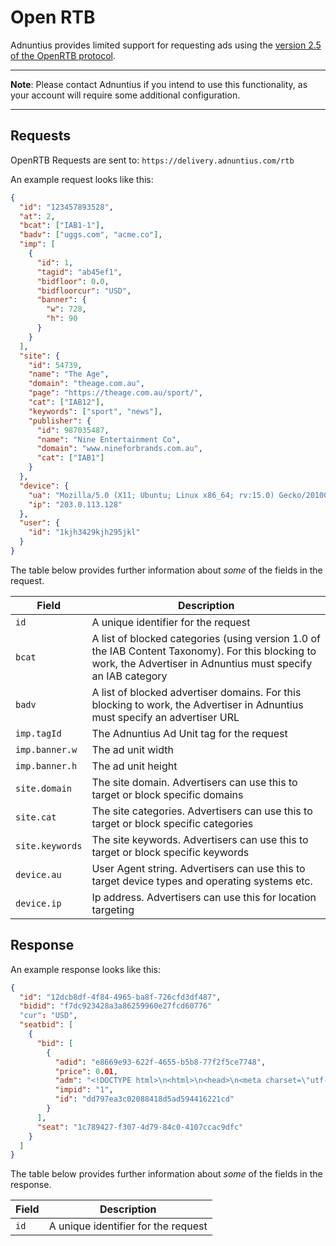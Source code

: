 # Open RTB

Adnuntius provides limited support for requesting ads using the [version 2.5 of the OpenRTB protocol](https://www.iab.com/wp-content/uploads/2016/03/OpenRTB-API-Specification-Version-2-5-FINAL.pdf).

---

**Note**: Please contact Adnuntius if you intend to use this functionality, as your account will require some additional configuration.

---

## Requests

OpenRTB Requests are sent to: `https://delivery.adnuntius.com/rtb`

An example request looks like this:

```json
{
  "id": "123457893528",
  "at": 2,
  "bcat": ["IAB1-1"],
  "badv": ["uggs.com", "acme.co"],
  "imp": [
    {
      "id": 1,
      "tagid": "ab45ef1",
      "bidfloor": 0.0,
      "bidfloorcur": "USD",
      "banner": {
        "w": 728,
        "h": 90
      }
    }
  ],
  "site": {
    "id": 54739,
    "name": "The Age",
    "domain": "theage.com.au",
    "page": "https://theage.com.au/sport/",
    "cat": ["IAB12"],
    "keywords": ["sport", "news"],
    "publisher": {
      "id": 987035487,
      "name": "Nine Entertainment Co",
      "domain": "www.nineforbrands.com.au",
      "cat": ["IAB1"]
    }
  },
  "device": {
    "ua": "Mozilla/5.0 (X11; Ubuntu; Linux x86_64; rv:15.0) Gecko/20100101 Firefox/15.0.1",
    "ip": "203.0.113.128"
  },
  "user": {
    "id": "1kjh3429kjh295jkl"
  }
}
```

The table below provides further information about *some* of the fields in the request.

| Field | Description |
| ----- | ----------- |
| `id`  | A unique identifier for the request |
| `bcat` | A list of blocked categories (using version 1.0 of the IAB Content Taxonomy). For this blocking to work, the Advertiser in Adnuntius must specify an IAB category |
| `badv` | A list of blocked advertiser domains. For this blocking to work, the Advertiser in Adnuntius must specify an advertiser URL |
| `imp.tagId` | The Adnuntius Ad Unit tag for the request |
| `imp.banner.w` | The ad unit width |
| `imp.banner.h` | The ad unit height |
| `site.domain` | The site domain. Advertisers can use this to target or block specific domains |
| `site.cat` | The site categories. Advertisers can use this to target or block specific categories |
| `site.keywords` | The site keywords. Advertisers can use this to target or block specific keywords |
| `device.au` | User Agent string. Advertisers can use this to target device types and operating systems etc. |
| `device.ip` | Ip address. Advertisers can use this for location targeting |

## Response

An example response looks like this:

```json
{
  "id": "12dcb8df-4f84-4965-ba8f-726cfd3df487",
  "bidid": "f7dc923428a3a86259960e27fcd60776"
  "cur": "USD",
  "seatbid": [
    {
      "bid": [
        {
          "adid": "e8669e93-622f-4655-b5b8-77f2f5ce7748",
          "price": 0.01,
          "adm": "<!DOCTYPE html>\n<html>\n<head>\n<meta charset=\"utf-8\">\n</head>\n<body>\n<div>\n<a href=\"https://delivery.adnuntius.com/c/ABGYTRkjhgjkhi789675654hgfh8JHGHGJG?ct=84&r={CLICK_URL_ESC}http%3A%2F%2Fwww.example.com%2Fboard\"><img src=\"https://assets.adnuntius.com/cdn/b055gUPRpZh_dLTPWKnO_dv7xTr-Bu1fRRvla4PTXLg.png\" width=\"728\" height=\"90\" style=\"width:728px; height:90px\"/></a></div>\n<iframe src=\"https://delivery.adnuntius.com/b/ABGYTRkjhgjkhi789675654hgfh8JHGHGJG.html?wp={WINNING_PRICE}\" scrolling=\"no\" frameborder=\"0\" width=\"1\" height=\"1\" style=\"position:absolute;top:-10000px;left:-100000px;\"></iframe>\n</body>\n</html>",
          "impid": "1",
          "id": "dd797ea3c02088418d5ad594416221cd"
        }
      ],
      "seat": "1c789427-f307-4d79-84c0-4107ccac9dfc"
    }
  ]
}
```

The table below provides further information about *some* of the fields in the response.


| Field | Description |
| ----- | ----------- |
| `id`  | A unique identifier for the request |


